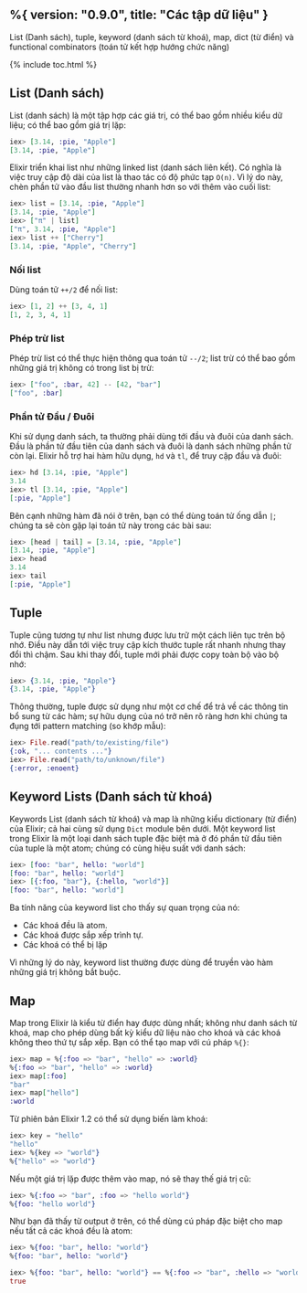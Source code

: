 %{
  version: "0.9.0",
  title: "Các tập dữ liệu"
}
---

List (Danh sách), tuple, keyword (danh sách từ khoá), map, dict (từ điển) và functional combinators (toán tử kết hợp hướng chức năng)

{% include toc.html %}

## List (Danh sách)

List (danh sách) là một tập hợp các giá trị, có thể bao gồm nhiều kiểu dữ liệu; có thể bao gồm giá trị lặp:

```elixir
iex> [3.14, :pie, "Apple"]
[3.14, :pie, "Apple"]
```

Elixir triển khai list như những linked list (danh sách liên kết). Có nghĩa là việc truy cập độ dài của list là thao tác có độ phức tạp `O(n)`. Vì lý do này, chèn phần tử vào đầu list thường nhanh hơn so với thêm vào cuối list:

```elixir
iex> list = [3.14, :pie, "Apple"]
[3.14, :pie, "Apple"]
iex> ["π" | list]
["π", 3.14, :pie, "Apple"]
iex> list ++ ["Cherry"]
[3.14, :pie, "Apple", "Cherry"]
```

### Nối list

Dùng toán tử `++/2` để nối list:

```elixir
iex> [1, 2] ++ [3, 4, 1]
[1, 2, 3, 4, 1]
```

### Phép trừ list

Phép trừ list có thể thực hiện thông qua toán tử `--/2`; list trừ có thể bao gồm những giá trị không có trong list bị trừ:

```elixir
iex> ["foo", :bar, 42] -- [42, "bar"]
["foo", :bar]
```

### Phần tử Đầu / Đuôi

Khi sử dụng danh sách, ta thường phải dùng tới đầu và đuôi của danh sách. Đầu là phần tử đầu tiên của danh sách và đuôi là danh sách những phần tử còn lại. Elixir hỗ trợ hai hàm hữu dụng, `hd` và `tl`, để truy cập đầu và đuôi:

```elixir
iex> hd [3.14, :pie, "Apple"]
3.14
iex> tl [3.14, :pie, "Apple"]
[:pie, "Apple"]
```

Bên cạnh những hàm đã nói ở trên, bạn có thể dùng toán tử ống dẫn `|`; chúng ta sẽ còn gặp lại toán tử này trong các bài sau:

```elixir
iex> [head | tail] = [3.14, :pie, "Apple"]
[3.14, :pie, "Apple"]
iex> head
3.14
iex> tail
[:pie, "Apple"]
```

## Tuple

Tuple cũng tương tự như list nhưng được lưu trữ một cách liên tục trên bộ nhớ. Điều này dẫn tới việc truy cập kích thước tuple rất nhanh nhưng thay đổi thì chậm. Sau khi thay đổi, tuple mới phải được copy toàn bộ vào bộ nhớ:

```elixir
iex> {3.14, :pie, "Apple"}
{3.14, :pie, "Apple"}
```

Thông thường, tuple được sử dụng như một cơ chế để trả về các thông tin bổ sung từ các hàm; sự hữu dụng của nó trở nên rõ ràng hơn khi chúng ta đụng tới pattern matching (so khớp mẫu):

```elixir
iex> File.read("path/to/existing/file")
{:ok, "... contents ..."}
iex> File.read("path/to/unknown/file")
{:error, :enoent}
```

## Keyword Lists (Danh sách từ khoá)

Keywords List (danh sách từ khoá) và map là những kiểu dictionary (từ điển) của Elixir; cả hai cùng sử dụng `Dict` module bên dưới. Một keyword list trong Elixir là một loại danh sách tuple đặc biệt mà ở đó phần tử đầu tiên của tuple là một atom; chúng có cùng hiệu suất với danh sách:

```elixir
iex> [foo: "bar", hello: "world"]
[foo: "bar", hello: "world"]
iex> [{:foo, "bar"}, {:hello, "world"}]
[foo: "bar", hello: "world"]
```

Ba tính năng của keyword list cho thấy sự quan trọng của nó:

+ Các khoá đều là atom.
+ Các khoá được sắp xếp trình tự.
+ Các khoá có thể bị lặp

Vì những lý do này, keyword list thường được dùng để truyền vào hàm những giá trị không bắt buộc.

## Map

Map trong Elixir là kiểu từ điển hay được dùng nhất; không như danh sách từ khoá, map cho phép dùng bất kỳ kiểu dữ liệu nào cho khoá và các khoá không theo thứ tự sắp xếp. Bạn có thể tạo map với cú pháp `%{}`:

```elixir
iex> map = %{:foo => "bar", "hello" => :world}
%{:foo => "bar", "hello" => :world}
iex> map[:foo]
"bar"
iex> map["hello"]
:world
```

Từ phiên bản Elixir 1.2 có thể sử dụng biến làm khoá:

```elixir
iex> key = "hello"
"hello"
iex> %{key => "world"}
%{"hello" => "world"}
```

Nếu một giá trị lặp được thêm vào map, nó sẽ thay thế giá trị cũ:

```elixir
iex> %{:foo => "bar", :foo => "hello world"}
%{foo: "hello world"}
```

Như bạn đã thấy từ output ở trên, có thể dùng cú pháp đặc biệt cho map nếu tất cả các khoá đều là atom:

```elixir
iex> %{foo: "bar", hello: "world"}
%{foo: "bar", hello: "world"}

iex> %{foo: "bar", hello: "world"} == %{:foo => "bar", :hello => "world"}
true
```
